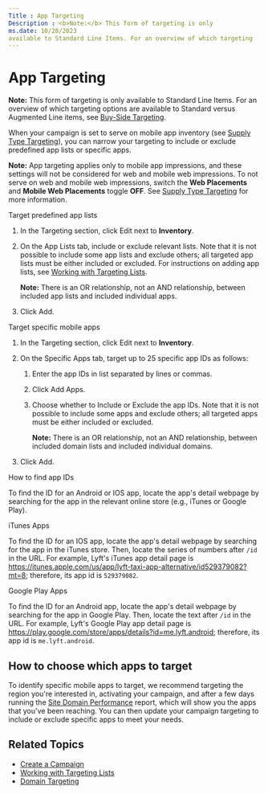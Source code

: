 ```yaml
---
Title : App Targeting
Description : <b>Note:</b> This form of targeting is only
ms.date: 10/28/2023
available to Standard Line Items. For an overview of which targeting
---
```



# App Targeting





<b>Note:</b> This form of targeting is only
available to Standard Line Items. For an overview of which targeting
options are available to Standard versus Augmented Line items, see
<a href="buy-side-targeting.md" class="xref">Buy-Side Targeting</a>.



When your campaign is set to serve on mobile app inventory (see
<a href="supply-type-targeting.md" class="xref">Supply Type
Targeting</a>), you can narrow your targeting to include or exclude
predefined app lists or specific apps.



<b>Note:</b> App targeting applies only to
mobile app impressions, and these settings will not be considered for
web and mobile web impressions. To not serve on web and mobile web
impressions, switch the **Web Placements** and **Mobile Web Placements**
toggle **OFF**. See
<a href="supply-type-targeting.md" class="xref">Supply Type
Targeting</a> for more information.



Target predefined app lists

1.  In the Targeting section, click
    Edit next to **Inventory**.
2.  On the App Lists tab, include or
    exclude relevant lists. Note that it is not possible to include some
    app lists and exclude others; all targeted app lists must be either
    included or excluded. For instructions on adding
    app lists, see
    <a href="working-with-targeting-lists.md" class="xref">Working with
    Targeting Lists</a>.
    

    <b>Note:</b> There is an OR relationship,
    not an AND relationship, between included app lists and included
    individual apps.

    
3.  Click Add.

Target specific mobile apps

1.  In the Targeting section, click
    Edit next to **Inventory**.
2.  On the Specific Apps tab, target
    up to 25 specific app IDs as follows:
    1.  Enter the app IDs in list separated by lines or commas.
    2.  Click Add Apps.
    3.  Choose whether to Include or
        Exclude the app IDs. Note that
        it is not possible to include some apps and exclude others; all
        targeted apps must be either included or excluded.
        

        <b>Note:</b> There is an OR
        relationship, not an AND relationship, between included domain
        lists and included individual domains.

        
3.  Click Add.

How to find app IDs

To find the ID for an Android or IOS app, locate the app's detail
webpage by searching for the app in the relevant online store (e.g.,
iTunes or Google Play).

iTunes Apps

To find the ID for an IOS app, locate the app's detail webpage by
searching for the app in the iTunes store. Then, locate the series of
numbers after `/id` in the URL. For example, Lyft's iTunes app detail
page is <a
href="https://itunes.apple.com/us/app/lyft-taxi-app-alternative/id529379082?mt=8"
class="xref"
target="_blank">https://itunes.apple.com/us/app/lyft-taxi-app-alternative/id529379082?mt=8</a>;
therefore, its app id is `529379082`.

Google Play Apps

To find the ID for an Android app, locate the app's detail webpage by
searching for the app in Google Play. Then, locate the text after `/id`
in the URL. For example, Lyft's Google Play app detail page is
<a href="https://play.google.com/store/apps/details?id=me.lyft.android"
class="xref"
target="_blank">https://play.google.com/store/apps/details?id=me.lyft.android</a>;
therefore, its app id is `me.lyft.android`.

>

## How to choose which apps to target

To identify specific mobile apps to target, we recommend targeting the
region you're interested in, activating your campaign, and after a few
days running the
<a href="site-domain-performance.md" class="xref">Site Domain
Performance</a> report, which will show you the apps that you've been
reaching. You can then update your campaign targeting to include or
exclude specific apps to meet your needs.



>

## Related Topics

- <a href="create-a-campaign.md" class="xref">Create a Campaign</a>
- <a href="working-with-targeting-lists.md" class="xref">Working with
  Targeting Lists</a>
- <a href="domain-targeting.md" class="xref">Domain Targeting</a>






